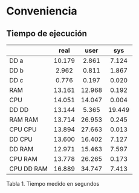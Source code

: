 # Conveniencia

## Tiempo de ejecución

|            | real    | user   | sys    |
|------------|:-------:|:------:|:------:|
| DD a       |  10.179 |  2.861 |  7.124 |
| DD b       |   2.962 |  0.811 |  1.867 |
| DD c       |   0.776 |  0.197 |  0.020 |
| RAM        |  13.161 | 12.968 |  0.192 |
| CPU        |  14.051 | 14.047 |  0.004 |
| DD DD      |  13.144 | 5.365  | 19.449 |
| RAM RAM    |  13.714 | 26.953 |  0.245 |
| CPU CPU    |  13.894 | 27.663 |  0.013 |
| DD CPU     |  13.600 | 16.402 |  7.127 | 
| DD RAM     |  12.971 | 15.463 |  7.597 |
| CPU RAM    |  13.778 | 26.265 |  0.173 |
| CPU DD RAM |  16.889 | 34.747 |  7.413 |

Tabla 1. Tiempo medido en segundos

